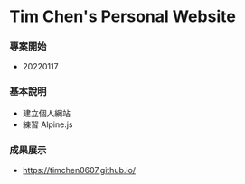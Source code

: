 # Tim Chen's Personal Website

### 專案開始

- 20220117

### 基本說明

- 建立個人網站
- 練習 Alpine.js

### 成果展示

- https://timchen0607.github.io/
